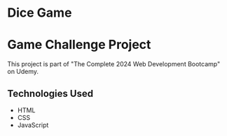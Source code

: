 # Dice Game
 
# Game Challenge Project

This project is part of "The Complete 2024 Web Development Bootcamp" on Udemy.

## Technologies Used
- HTML
- CSS
- JavaScript

